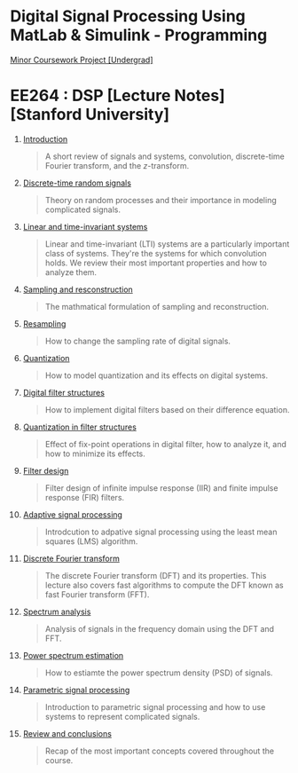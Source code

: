 # Digital Signal Processing Using MatLab & Simulink - Programming
[Minor Coursework Project [Undergrad]](https://github.com/ferozxkhan/DigitalSignalProcessing-MatLab/blob/main/MatLab-Programs.pdf)


# EE264 : DSP [Lecture Notes] [Stanford University]

1. [Introduction](https://github.com/ferozxkhan/DSPusingMATLAB/blob/main/lectures-stanford/01_introduction.pdf)

    > A short review of signals and systems, convolution, discrete-time Fourier transform, and the _z_-transform.

2. [Discrete-time random signals](https://github.com/ferozxkhan/DSPusingMATLAB/blob/main/lectures-stanford/02_discrete-time_random_signals.pdf)

    > Theory on random processes and their importance in modeling complicated signals.

3. [Linear and time-invariant systems](https://github.com/ferozxkhan/DSPusingMATLAB/blob/main/lectures-stanford/03_properties_of_lti_systems.pdf)

    >Linear and time-invariant (LTI) systems are a particularly important class of systems. They're the systems for which convolution holds. We review their most important properties and how to analyze them.

4. [Sampling and resconstruction](https://github.com/ferozxkhan/DSPusingMATLAB/blob/main/lectures-stanford/04_sampling_reconstruction.pdf)

    >The mathmatical formulation of sampling and reconstruction.

5. [Resampling](https://github.com/ferozxkhan/DSPusingMATLAB/blob/main/lectures-stanford/05_resampling.pdf)

    >How to change the sampling rate of digital signals.

6. [Quantization](https://github.com/ferozxkhan/DSPusingMATLAB/blob/main/lectures-stanford/06_quantization.pdf)

    >How to model quantization and its effects on digital systems.

7. [Digital filter structures](https://github.com/ferozxkhan/DSPusingMATLAB/blob/main/lectures-stanford/07_digital_filter_structures.pdf)

    >How to implement digital filters based on their difference equation.

8. [Quantization in filter structures](https://github.com/ferozxkhan/DSPusingMATLAB/blob/main/lectures-stanford/08_quantization_in_filter_structures.pdf)

    >Effect of fix-point operations in digital filter, how to analyze it, and how to minimize its effects.

9. [Filter design](https://github.com/ferozxkhan/DSPusingMATLAB/blob/main/lectures-stanford/09_filter_design.pdf)

    >Filter design of infinite impulse response (IIR) and finite impulse response (FIR) filters.

10. [Adaptive signal processing](https://github.com/ferozxkhan/DSPusingMATLAB/blob/main/lectures-stanford/10_adaptive_signal_processing.pdf)

    >Introdcution to adpative signal processing using the least mean squares (LMS) algorithm.

11. [Discrete Fourier transform](https://github.com/ferozxkhan/DSPusingMATLAB/blob/main/lectures-stanford/11_discrete_Fourier_transform.pdf)

    >The discrete Fourier transform (DFT) and its properties. This lecture also covers fast algorithms to compute the DFT known as fast Fourier transform (FFT).

12. [Spectrum analysis](https://github.com/ferozxkhan/DSPusingMATLAB/blob/main/lectures-stanford/12_spectrum_analysis.pdf)

    >Analysis of signals in the frequency domain using the DFT and FFT.

13. [Power spectrum estimation](https://github.com/ferozxkhan/DSPusingMATLAB/blob/main/lectures-stanford/13_psd_estimation.pdf)

    >How to estiamte the power spectrum density (PSD) of signals.

14. [Parametric signal processing](https://github.com/ferozxkhan/DSPusingMATLAB/blob/main/lectures-stanford/14_parametric_signal_processing.pdf)

    >Introduction to parametric signal processing and how to use systems to represent complicated signals.

15. [Review and conclusions](https://github.com/ferozxkhan/DSPusingMATLAB/blob/main/lectures-stanford/15_review_and_conclusions.pdf)

    >Recap of the most important concepts covered throughout the course.

